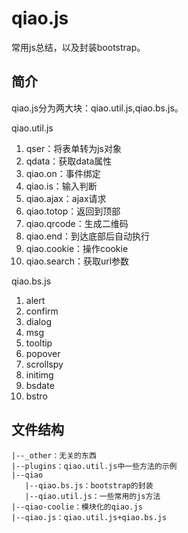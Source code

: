 # qiao.js
常用js总结，以及封装bootstrap。

## 简介
qiao.js分为两大块：qiao.util.js,qiao.bs.js。

qiao.util.js

1. qser：将表单转为js对象
2. qdata：获取data属性
3. qiao.on：事件绑定
4. qiao.is：输入判断
5. qiao.ajax：ajax请求
6. qiao.totop：返回到顶部
7. qiao.qrcode：生成二维码
8. qiao.end：到达底部后自动执行
9. qiao.cookie：操作cookie
10. qiao.search：获取url参数

qiao.bs.js

1. alert
2. confirm
3. dialog
4. msg
5. tooltip
6. popover
7. scrollspy
8. initimg
9. bsdate
10. bstro

## 文件结构
	|--_other：无关的东西
	|--plugins：qiao.util.js中一些方法的示例
	|--qiao
	   |--qiao.bs.js：bootstrap的封装
	   |--qiao.util.js：一些常用的js方法
	|--qiao-coolie：模块化的qiao.js
	|--qiao.js：qiao.util.js+qiao.bs.js
